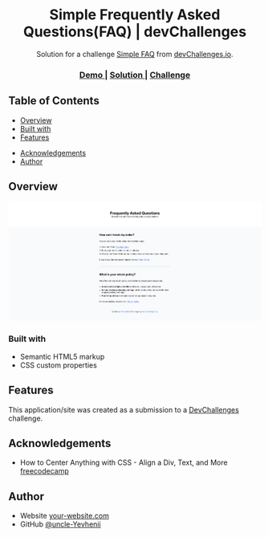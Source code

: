 <!-- Please update value in the {}  -->

<h1 align="center">Simple Frequently Asked Questions(FAQ) | devChallenges</h1>

<div align="center">
   Solution for a challenge <a href="https://devchallenges.io/challenge/simple-faq-challenge" target="_blank">Simple FAQ</a> from <a href="http://devchallenges.io" target="_blank">devChallenges.io</a>.
</div>

<div align="center">
  <h3>
    <a href="{https://your-demo-link.your-domain}">
      Demo
    </a>
    <span> | </span>
    <a href="{https://your-url-to-the-solution}">
      Solution
    </a>
    <span> | </span>
    <a href="https://devchallenges.io/challenge/simple-faq-challenge">
      Challenge
    </a>
  </h3>
</div>

<!-- TABLE OF CONTENTS -->

## Table of Contents

- [Overview](#overview)
  <!-- - [What I learned](#what-i-learned) -->
  <!-- - [Useful resources](#useful-resources) -->
- [Built with](#built-with)
- [Features](#features)
<!-- - [Contact](#contact) -->
- [Acknowledgements](#acknowledgements)
- [Author](#author)

<!-- OVERVIEW -->

## Overview

![screenshot](./resources/screenshot.png)

<!--
Introduce your projects by taking a screenshot or a gif. Try to tell visitors a story about your project by answering:

- What have you learned/improved?
- Your wisdom? :)
-->

<!-- ### What I learned -->

<!-- Use this section to recap over some of your major learnings while working through this project. Writing these out and providing code samples of areas you want to highlight is a great way to reinforce your own knowledge. -->

<!-- ### Useful resources -->

<!--
- [Example resource 1](https://www.example.com) - This helped me for XYZ reason. I really liked this pattern and will use it going forward.
- [Example resource 2](https://www.example.com) - This is an amazing article which helped me finally understand XYZ. I'd recommend it to anyone still learning this concept.
-->

### Built with

<!-- This section should list any major frameworks that you built your project using. Here are a few examples.-->

- Semantic HTML5 markup
- CSS custom properties

## Features

<!-- List the features of your application or follow the template. Don't share the figma file here :) -->

This application/site was created as a submission to a [DevChallenges](https://devchallenges.io/challenges-dashboard) challenge.

## Acknowledgements

<!-- This section should list any articles or add-ons/plugins that helps you to complete the project. This is optional but it will help you in the future. For exmpale -->

- How to Center Anything with CSS - Align a Div, Text, and More [freecodecamp](https://www.freecodecamp.org/news/how-to-center-anything-with-css-align-a-div-text-and-more/)

## Author

- Website [your-website.com](https://{your-web-site-link})
- GitHub [@uncle-Yevhenii](https://{github.com/uncle-Yevhenii})
